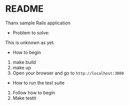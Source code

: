 # README

Thanx sample Rails application

* Problem to solve:

This is unknown as yet.

* How to begin

1. make build
2. make up
3. Open your browser and go to `http://localhost:3000`

* How to run the test suite

1. Follow how to begin
2. Make testit

